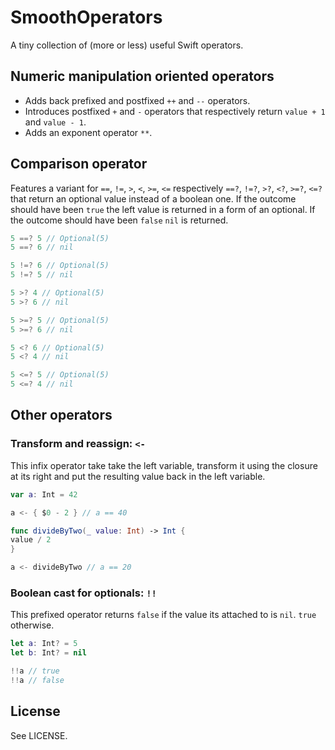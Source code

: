 # SmoothOperators

A tiny collection of (more or less) useful Swift operators.

## Numeric manipulation oriented operators

- Adds back prefixed and postfixed `++` and `--` operators.
- Introduces postfixed `+` and `-` operators that respectively return `value + 1` and  `value - 1`.
- Adds an exponent operator `**`.

## Comparison operator

Features a variant for `==`, `!=`, `>`, `<`, `>=`, `<=` respectively `==?`, `!=?`, `>?`, `<?`, `>=?`, `<=?` that return an optional value instead of a boolean one.
If the outcome should have been `true` the left value is returned in a form of an optional. If the outcome should have been `false` `nil` is returned.

```Swift
5 ==? 5 // Optional(5)
5 ==? 6 // nil

5 !=? 6 // Optional(5)
5 !=? 5 // nil

5 >? 4 // Optional(5)
5 >? 6 // nil

5 >=? 5 // Optional(5)
5 >=? 6 // nil

5 <? 6 // Optional(5)
5 <? 4 // nil

5 <=? 5 // Optional(5)
5 <=? 4 // nil
```

## Other operators
### Transform and reassign: `<-`
This infix operator take take the left variable, transform it using the closure at its right and put the resulting value back in the left variable.

```Swift
var a: Int = 42

a <- { $0 - 2 } // a == 40

func divideByTwo(_ value: Int) -> Int {
value / 2
}

a <- divideByTwo // a == 20
```

### Boolean cast for optionals: `!!`
This prefixed operator returns `false` if the value its attached to is `nil`. `true` otherwise.

```Swift
let a: Int? = 5
let b: Int? = nil

!!a // true
!!a // false
```

## License

See LICENSE.
